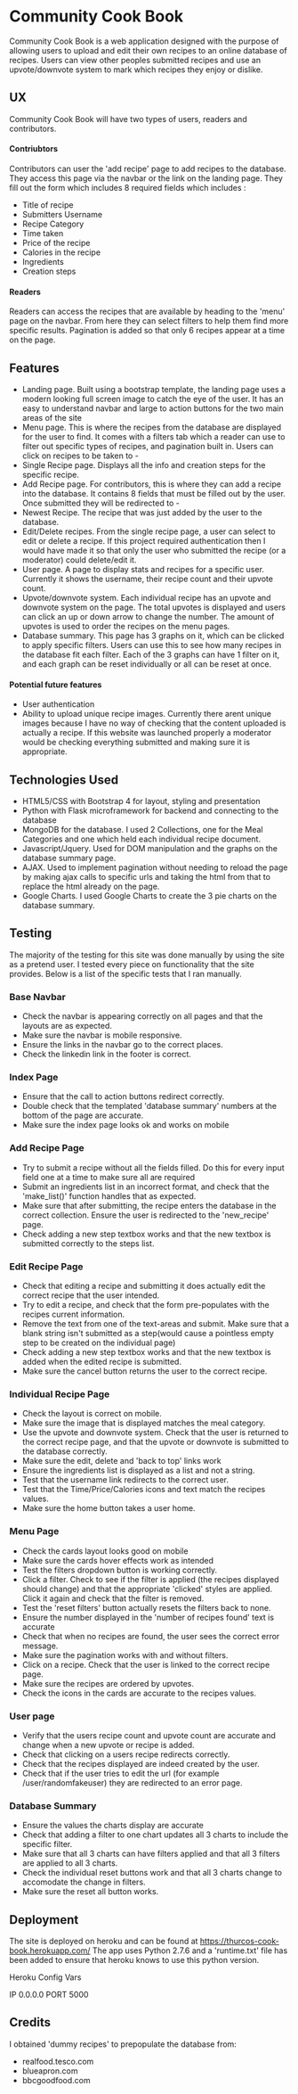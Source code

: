 # Community Cook Book


Community Cook Book is a web application designed with the purpose of allowing users to upload and edit their own
recipes to an online database of recipes. Users can view other peoples submitted recipes and use an upvote/downvote system to
mark which recipes they enjoy or dislike.


## UX

Community Cook Book will have two types of users, readers and contributors.

####  Contriubtors

Contributors can user the 'add recipe' page to add recipes to the database. They access this page
via the navbar or the link on the landing page. They fill out the form which includes 8 required fields
which includes : 
* Title of recipe
* Submitters Username
* Recipe Category
* Time taken
* Price of the recipe
* Calories in the recipe
* Ingredients
* Creation steps


#### Readers

Readers can access the recipes that are available by heading to the 'menu' page on the navbar. From here they can
select filters to help them find more specific results. Pagination is added so that only 6 recipes appear at a time on the page.


## Features

* Landing page. Built using a bootstrap template, the landing page uses a modern looking full screen image to catch the eye of the user. It has an easy to understand navbar and large
  to action buttons for the two main areas of the site
* Menu page. This is where the recipes from the database are displayed for the user to find. It comes with a filters tab which a reader can use to filter out specific types of recipes, and pagination built in. Users can click on recipes to be taken to -
* Single Recipe page. Displays all the info and creation steps for the specific recipe.
* Add Recipe page. For contributors, this is where they can add a recipe into the database. It contains 8 fields that must be filled out by the user. Once submitted they will be redirected to -
* Newest Recipe. The recipe that was just added by the user to the database.
* Edit/Delete recipes. From the single recipe page, a user can select to edit or delete a recipe. If this project required authentication then I would have made it so that only the user who submitted the recipe (or a moderator) could delete/edit it.
* User page. A page to display stats and recipes for a specific user. Currently it shows the username, their recipe count and their upvote count.
* Upvote/downvote system. Each individual recipe has an upvote and downvote system on the page. The total upvotes is displayed and users can click an up or down arrow to change the number.
  The amount of upvotes is used to order the recipes on the menu pages.
* Database summary. This page has 3 graphs on it, which can be clicked to apply specific filters. Users can use this to see how many recipes in the database fit each filter. Each of the 3 graphs can
  have 1 filter on it, and each graph can be reset individually or all can be reset at once.

#### Potential future features

* User authentication
* Ability to upload unique recipe images. Currently there arent unique images because I have no way of checking that the content uploaded is actually a recipe.
  If this website was launched properly a moderator would be checking everything submitted and making sure it is appropriate.


## Technologies Used

* HTML5/CSS with Bootstrap 4 for layout, styling and presentation
* Python with Flask microframework for backend and connecting to the database
* MongoDB for the database. I used 2 Collections, one for the Meal Categories and one which held each individual recipe document.
* Javascript/Jquery. Used for DOM manipulation and the graphs on the database summary page.
* AJAX. Used to implement pagination without needing to reload the page by making ajax calls to specific urls and taking the html from that to
 replace the html already on the page.
* Google Charts. I used Google Charts to create the 3 pie charts on the database summary.


## Testing

The majority of the testing for this site was done manually by using the site as a pretend user. I tested every piece on functionality that the site provides.
Below is a list of the specific tests that I ran manually.

### Base Navbar

* Check the navbar is appearing correctly on all pages and that the layouts are as expected.
* Make sure the navbar is mobile responsive.
* Ensure the links in the navbar go to the correct places.
* Check the linkedin link in the footer is correct.


### Index Page

* Ensure that the call to action buttons redirect correctly.
* Double check that the templated 'database summary' numbers at the bottom of the page are accurate.
* Make sure the index page looks ok and works on mobile

### Add Recipe Page

* Try to submit a recipe without all the fields filled. Do this for every input field one at a time to make sure all are required
* Submit an ingredients list in an incorrect format, and check that the 'make_list()' function handles that as expected.
* Make sure that after submitting, the recipe enters the database in the correct collection. Ensure the user is redirected to the 'new_recipe' page.
* Check adding a new step textbox works and that the new textbox is submitted correctly to the steps list.

### Edit Recipe Page

* Check that editing a recipe and submitting it does actually edit the correct recipe that the user intended.
* Try to edit a recipe, and check that the form pre-populates with the recipes current information.
* Remove the text from one of the text-areas and submit. Make sure that a blank string isn't submitted as a step(would cause a pointless empty step to be created on the individual page)
* Check adding a new step textbox works and that the new textbox is added when the edited recipe is submitted.
* Make sure the cancel button returns the user to the correct recipe.

### Individual Recipe Page

* Check the layout is correct on mobile.
* Make sure the image that is displayed matches the meal category.
* Use the upvote and downvote system. Check that the user is returned to the correct recipe page, and that the upvote or downvote is submitted to the database correctly.
* Make sure the edit, delete and 'back to top' links work
* Ensure the ingredients list is displayed as a list and not a string.
* Test that the username link redirects to the correct user.
* Test that the Time/Price/Calories icons and text match the recipes values.
* Make sure the home button takes a user home.

### Menu Page

* Check the cards layout looks good on mobile
* Make sure the cards hover effects work as intended
* Test the filters dropdown button is working correctly.
* Click a filter. Check to see if the filter is applied (the recipes displayed should change) and that the appropriate 'clicked'
  styles are applied. Click it again and check that the filter is removed.
* Test the 'reset filters' button actually resets the filters back to none.
* Ensure the number displayed in the 'number of recipes found' text is accurate
* Check that when no recipes are found, the user sees the correct error message.
* Make sure the pagination works with and without filters.
* Click on a recipe. Check that the user is linked to the correct recipe page.
* Make sure the recipes are ordered by upvotes.
* Check the icons in the cards are accurate to the recipes values.

### User page

* Verify that the users recipe count and upvote count are accurate and change when a new upvote or recipe is added.
* Check that clicking on a users recipe redirects correctly.
* Check that the recipes displayed are indeed created by the user.
* Check that if the user tries to edit the url (for example /user/randomfakeuser) they are redirected to an error page.

### Database Summary

* Ensure the values the charts display are accurate
* Check that adding a filter to one chart updates all 3 charts to include the specific filter.
* Make sure that all 3 charts can have filters applied and that all 3 filters are applied to all 3 charts.
* Check the individual reset buttons work and that all 3 charts change to accomodate the change in filters.
* Make sure the reset all button works.

## Deployment

The site is deployed on heroku and can be found at https://thurcos-cook-book.herokuapp.com/
The app uses Python 2.7.6 and a 'runtime.txt' file has been added to ensure that heroku knows to use this python version.

Heroku Config Vars

IP 0.0.0.0
PORT 5000

## Credits

I obtained 'dummy recipes' to prepopulate the database from:

*  realfood.tesco.com
*  blueapron.com
*  bbcgoodfood.com








